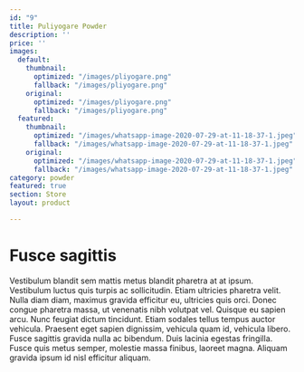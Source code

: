 ```yaml
---
id: "9"
title: Puliyogare Powder
description: ''
price: ''
images:
  default:
    thumbnail:
      optimized: "/images/pliyogare.png"
      fallback: "/images/pliyogare.png"
    original:
      optimized: "/images/pliyogare.png"
      fallback: "/images/pliyogare.png"
  featured:
    thumbnail:
      optimized: "/images/whatsapp-image-2020-07-29-at-11-18-37-1.jpeg"
      fallback: "/images/whatsapp-image-2020-07-29-at-11-18-37-1.jpeg"
    original:
      optimized: "/images/whatsapp-image-2020-07-29-at-11-18-37-1.jpeg"
      fallback: "/images/whatsapp-image-2020-07-29-at-11-18-37-1.jpeg"
category: powder
featured: true
section: Store
layout: product

---
```

# Fusce sagittis

Vestibulum blandit sem mattis metus blandit pharetra at at ipsum. Vestibulum luctus quis turpis ac sollicitudin. Etiam ultricies pharetra velit. Nulla diam diam, maximus gravida efficitur eu, ultricies quis orci. Donec congue pharetra massa, ut venenatis nibh volutpat vel. Quisque eu sapien arcu. Nunc feugiat dictum tincidunt. Etiam sodales tellus tempus auctor vehicula. Praesent eget sapien dignissim, vehicula quam id, vehicula libero. Fusce sagittis gravida nulla ac bibendum. Duis lacinia egestas fringilla. Fusce quis metus semper, molestie massa finibus, laoreet magna. Aliquam gravida ipsum id nisl efficitur aliquam.